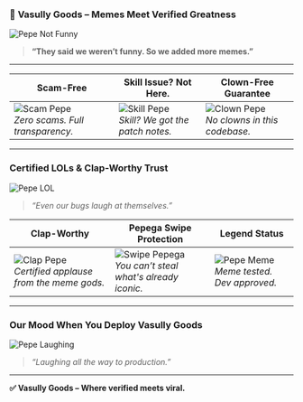 ### 🐸 **Vasully Goods – Memes Meet Verified Greatness**  

![Pepe Not Funny](https://media.tenor.com/MP_xo7qo7w8AAAAj/pepe-not-funny.gif)  
> **“They said we weren’t funny. So we added more memes.”**

---

| **Scam-Free** | **Skill Issue? Not Here.** | **Clown-Free Guarantee** |
|--------------|-----------------------------|---------------------------|
| ![Scam Pepe](https://media.tenor.com/LTsgd4Uc5jsAAAAi/pepe-frog-scam.gif) <br> *Zero scams. Full transparency.* | ![Skill Pepe](https://media1.tenor.com/m/fkiPeSRzYOQAAAAC/pepe-skill-issue.gif) <br> *Skill? We got the patch notes.* | ![Clown Pepe](https://media1.tenor.com/m/ufIeQ-LoeaEAAAAC/pepe-clown.gif) <br> *No clowns in this codebase.* |

---

### **Certified LOLs & Clap-Worthy Trust**

![Pepe LOL](https://media1.tenor.com/m/eatBUGBrMGgAAAAd/pepe-lol.gif)  
> *“Even our bugs laugh at themselves.”*

| **Clap-Worthy** | **Pepega Swipe Protection** | **Legend Status** |
|------------------|-----------------------------|--------------------|
| ![Clap Pepe](https://media.tenor.com/iurxsVItVoIAAAAi/pepeclap-pepe.gif) <br> *Certified applause from the meme gods.* | ![Swipe Pepega](https://media1.tenor.com/m/FkDqTDvPDP8AAAAC/pepega-swipe-pepega.gif) <br> *You can’t steal what's already iconic.* | ![Pepe Meme](https://media.tenor.com/C2cyTjd79B4AAAAi/pepe-meme.gif) <br> *Meme tested. Dev approved.* |

---

### **Our Mood When You Deploy Vasully Goods**

![Pepe Laughing](https://media.tenor.com/femg9l8qUMUAAAAi/pepelaughing-pepelaugh.gif)  
> *“Laughing all the way to production.”*

---

**✅ Vasully Goods – Where verified meets viral.**
